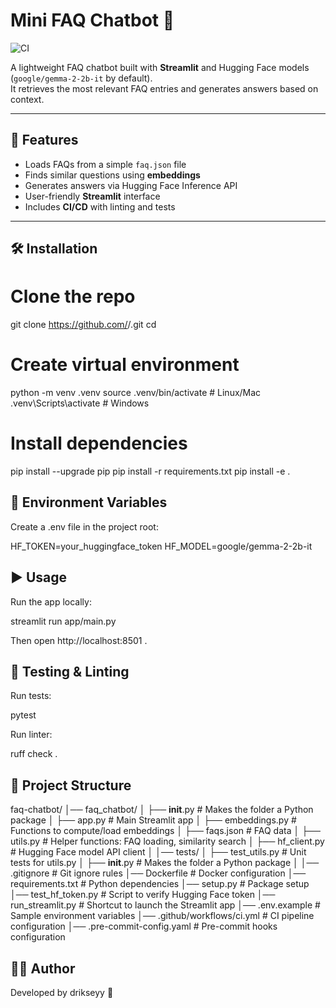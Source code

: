 # Mini FAQ Chatbot 🤖

![CI](https://github.com/<USER>/<REPO>/actions/workflows/ci.yml/badge.svg)

A lightweight FAQ chatbot built with **Streamlit** and Hugging Face models (`google/gemma-2-2b-it` by default).  
It retrieves the most relevant FAQ entries and generates answers based on context.

---

## 🚀 Features
- Loads FAQs from a simple `faq.json` file  
- Finds similar questions using **embeddings**  
- Generates answers via Hugging Face Inference API  
- User-friendly **Streamlit** interface  
- Includes **CI/CD** with linting and tests  

---

## 🛠️ Installation

# Clone the repo
git clone https://github.com/<USER>/<REPO>.git
cd <REPO>

# Create virtual environment
python -m venv .venv
source .venv/bin/activate   # Linux/Mac
.venv\Scripts\activate      # Windows

# Install dependencies
pip install --upgrade pip
pip install -r requirements.txt
pip install -e .

## 🔑 Environment Variables

Create a .env file in the project root:

HF_TOKEN=your_huggingface_token
HF_MODEL=google/gemma-2-2b-it

## ▶️ Usage

Run the app locally:

streamlit run app/main.py


Then open http://localhost:8501
.

## 🧪 Testing & Linting

Run tests:

pytest


Run linter:

ruff check .

## 📂 Project Structure
faq-chatbot/
│── faq_chatbot/
│   ├── __init__.py      # Makes the folder a Python package
│   ├── app.py           # Main Streamlit app
│   ├── embeddings.py    # Functions to compute/load embeddings
│   ├── faqs.json        # FAQ data
│   ├── utils.py         # Helper functions: FAQ loading, similarity search
│   ├── hf_client.py     # Hugging Face model API client
│
│── tests/
│   ├── test_utils.py    # Unit tests for utils.py
│   ├── __init__.py      # Makes the folder a Python package
│
│── .gitignore            # Git ignore rules
│── Dockerfile            # Docker configuration
│── requirements.txt      # Python dependencies
│── setup.py              # Package setup
│── test_hf_token.py      # Script to verify Hugging Face token
│── run_streamlit.py      # Shortcut to launch the Streamlit app
│── .env.example          # Sample environment variables
│── .github/workflows/ci.yml  # CI pipeline configuration
│── .pre-commit-config.yaml   # Pre-commit hooks configuration

## 👨‍💻 Author

Developed by drikseyy 🚀
